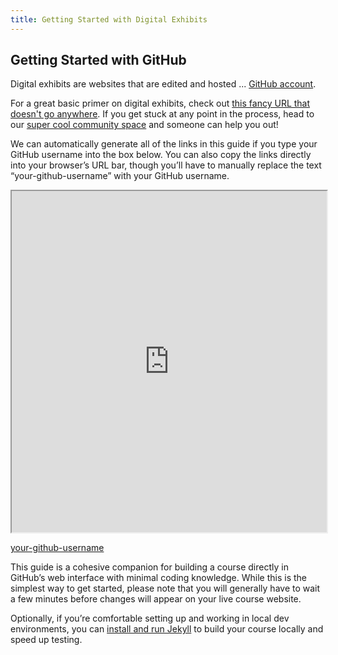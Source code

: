 ```yaml
---
title: Getting Started with Digital Exhibits
---
```


## Getting Started with GitHub

Digital exhibits are websites that are edited and hosted ... [GitHub account](https://github.com/join).

For a great basic primer on digital exhibits, check out [this fancy URL that doesn't go anywhere](https://thefanciestsiteyounevermade.org). If you get stuck at any point in the process, head to our [super cool community space](https://probablyaslackbutdontknowyet.net) and someone can help you out!

We can automatically generate all of the links in this guide if you type your GitHub username into the box below. You can also copy the links directly into your browser’s URL bar, though you’ll have to manually replace the text “your-github-username” with your GitHub username.

<iframe src="http://libstory.ds.lib.uw.edu/h5p/wp-admin/admin-ajax.php?action=h5p_embed&id=1" width="100%" height="546" frameborder="1" allowfullscreen="allowfullscreen"></iframe><script src="http://libstory.ds.lib.uw.edu/h5p/wp-content/plugins/h5p/h5p-php-library/js/h5p-resizer.js" charset="UTF-8"></script>

<!--<div id="ghUsername-intro">
If you tell us your username, we can prepare some links and make things a bit easier for you. If for some reason it doesn't work, replace 'your-github-username' with your GitHub username where you see links containing 'your-github-username'
</div>-->
[your-github-username](https://github.com/your-github-username-set/course-in-a-box/)

This guide is a cohesive companion for building a course directly in GitHub’s web interface with minimal coding knowledge. While this is the simplest way to get started, please note that you will generally have to wait a few minutes before changes will appear on your live course website.

Optionally, if you’re comfortable setting up and working in local dev environments, you can [install and run Jekyll](https://nicolas-van.github.io/bootstrap-4-github-pages#run-jekyll-on-your-computer-to-speed-up-testing) to build your course locally and speed up testing.
